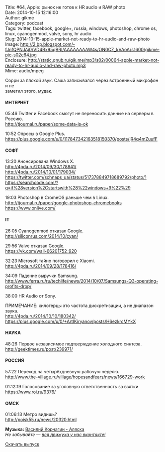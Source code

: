 Title: #64, Apple: рынок не готов к HR audio и RAW photo  
Date: 2014-10-15 12:16:00  
Author: gikme  
Category: podcast  
Tags: twitter, facebook, google+, russia, windows, photoshop, chrome os, linux, cyanogenmod, valve, sony, hr audio  
Slug: 2014-10-15-apple-market-not-ready-to-hr-audio-and-raw-photo  
Image: http://2.bp.blogspot.com/-fJnfQPNJAj0/VD4Bx95qBRI/AAAAAAAAW4s/ON0CZ_kVAoA/s1600/gikme-pic-s02e64.jpg  
Enclosure: http://static.qnub.ru/gik.me/mp3/s02/00064-apple-market-not-ready-to-hr-audio-and-raw-photo.mp3  
Mime: audio/mpeg

Сорри за плохой звук. Саша записывался через встроенный микрофон и не  
заметил этого, мудак.

#### ИНТЕРНЕТ

05:46 Twitter и Facebook смогут не переносить данные на серверы в  
Россию.   
<http://tjournal.ru/paper/some-data-is-ok> 

10:52 Опросы в Google Plus.  
<https://plus.google.com/u/0/117847342163518150370/posts/jR4q4mZuufF>

#### СОФТ

13:20 Анонсирована Windows X.  
<http://4pda.ru/2014/09/30/178841/>  
<http://4pda.ru/2014/10/01/179034/>  
<https://twitter.com/schnaps_ua/status/517378849718689792/photo/1>  
<https://searchcode.com/?q=if%28version%2Cstartswith%28%22windows+9%22%29>

19:03 Photoshop в CromeOS раньше чем в Linux.  
<http://tjournal.ru/paper/google-photoshop-chromebooks>  
<https://www.onlive.com/>

#### IT

26:05 Сyanogenmod отказал Google.  
<http://siliconrus.com/2014/10/cyan/>

29:56 Valve отказал Google.  
<https://vk.com/wall-66201752_920>

32:23 Microsoft тайно поговорил с Xiaomi.  
<http://4pda.ru/2014/09/28/178416/>

34:09 Падение выручки Samsung.  
<http://www.ferra.ru/ru/techlife/news/2014/10/07/Samsungs-Q3-operating-profits-drop/>

38:00 HR Audio от Sony.

ПРИМЕЧАНИЕ: килогерцы это частота дискретизации, а не диапазон  
звука.  
<http://4pda.ru/2014/10/10/180342/>  
<https://plus.google.com/u/0/+ArtIKiryanov/posts/H6ezkrcMYkX>

#### НАУКА

48:26 Первое независимое подтверждение холодного синтеза.  
<http://geektimes.ru/post/239971/>

#### РОССИЯ

57:22 Переход на четырёхдневную рабочую неделю.  
<http://www.the-village.ru/village/hopesandfears/news/166729-work>

01:12:19 Голосование за уголовную ответственность за взятки.  
<https://www.roi.ru/9376/>

#### ОМСК

01:06:13 Метро видишь?  
<http://poisk55.ru/news/20320.html>

**Музыка:** [Василий Корчагин - Аляска](http://vk.com/bacc3)  
*Не забывайте — [вся движуха у нас вконтакте!](http://vk.com/gikme)*

[Скачать выпуск](http://static.qnub.ru/gik.me/mp3/s02/00064-apple-market-not-ready-to-hr-audio-and-raw-photo.mp3)

